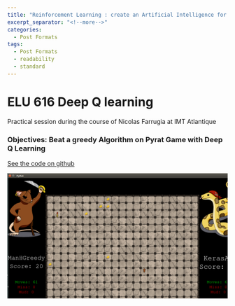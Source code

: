 ```yaml
---
title: "Reinforcement Learning : create an Artificial Intelligence for a video game to beat a greedy algorithm "
excerpt_separator: "<!--more-->"
categories:
  - Post Formats
tags:
  - Post Formats
  - readability
  - standard
---
```

# ELU 616 Deep Q learning
Practical session during the course of Nicolas Farrugia at IMT Atlantique

### Objectives: Beat a greedy Algorithm on Pyrat Game with Deep Q Learning


[See the code on github](https://github.com/frederictamagnan/DeepQLearning)

<img src="/assets/images/pyrat.png">


